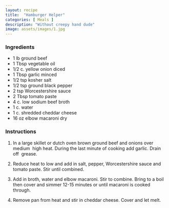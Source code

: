 ```yaml
---
layout: recipe
title:  "Hamburger Helper"
categories: [ Meals ]
description: "Without creepy hand dude"
image: assets/images/1.jpg
---
```


### Ingredients

- 1 lb ground beef
- 1 Tbsp vegetable oil
- 1/2 c. yellow onion diced
- 1 Tbsp garlic minced
- 1/2 tsp kosher salt
- 1/2 tsp ground black pepper
- 2 tsp Worcestershire sauce
- 2 Tbsp tomato paste
- 4 c. low sodium beef broth
- 1 c. water
- 1 c. shredded cheddar cheese
- 16 oz elbow macaroni dry

### Instructions 

1. In a large skillet or dutch oven brown ground beef and onions over medium  high heat. During the last minute of cooking add garlic. Drain off  grease.

2. Reduce heat to low and add in salt, pepper, Worcestershire sauce and tomato paste. Stir until combined.

3. Add in broth, water and elbow macaroni. Stir to combine. Bring to a boil  then cover and simmer 12\-15 minutes or until macaroni is cooked through.

4. Remove pan from heat and stir in cheddar cheese. Cover and let melt.
